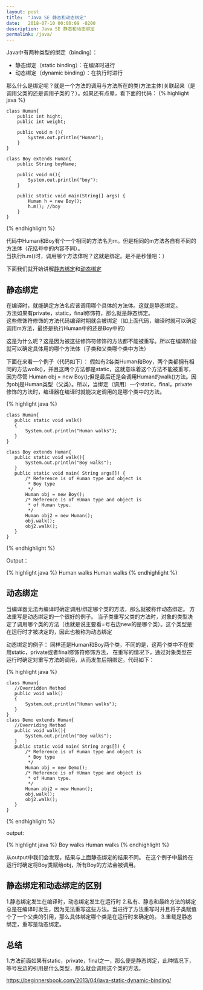 ```yaml
---
layout: post
title:  "Java SE 静态和动态绑定"
date:   2018-07-10 00:00:09 -0200
description: Java SE 静态和动态绑定
permalink: /java/
---
```



Java中有两种类型的绑定（binding）：
- 静态绑定（static binding）：在编译时进行
- 动态绑定（dynamic binding）：在执行时进行

那么什么是绑定呢？就是一个方法的调用与方法所在的类(方法主体)关联起来（是调用父类的还是调用子类的？）。如果还有点晕，看下面的代码：
{% highlight java %}

    class Human{
        public int hight;
        public int weight;
        
        public void m (){
            System.out.println("Human");
        }
    }
    
    class Boy extends Human{
        public String boyName;
        
        public void m(){
            System.out.println("boy");
        }
        
        public static void main(String[] args) {
            Human h = new Boy();
            h.m(); //boy
        }
    }

{% endhighlight %}

代码中Human和Boy有个一个相同的方法名为m。但是相同的m方法各自有不同的方法体（花括号中的内容不同）。<br/>
当执行h.m()时，调用哪个方法体呢？这就是绑定。是不是秒懂吧：）



下面我们就开始讲解[静态绑定]()和[动态绑定]()

## 静态绑定
在编译时，就能确定方法名应该调用哪个具体的方法体。这就是静态绑定。<br/>
方法如果有private，static，final修饰符，那么就是静态绑定。<br/>
这些修饰符修饰的方法代码编译时期就会被绑定（如上面代码，编译时就可以确定调用m方法，最终是执行Human中的还是Boy中的）


这是为什么呢？这是因为被这些修饰符修饰的方法都不能被重写。所以在编译阶段就可以确定具体用的哪个方法体（子类和父类哪个类中方法）

下面在来看一个例子（代码如下）：
    假如有2各类Human和Boy，两个类都拥有相同的方法wolk()，并且这两个方法都是static，这就意味着这个方法不能被重写，因为尽管
     Human obj = new Boy();但是最后还是会调用Human的walk()方法。因为obj是Human类型（父类）。所以，当绑定（调用）一个static，final，private
     修饰的方法时，编译器在编译时就能决定调用的是哪个类中的方法。
     
     
{% highlight java %}

    class Human{
       public static void walk()
       {
           System.out.println("Human walks");
       }
    }
    
    class Boy extends Human{
       public static void walk(){
           System.out.println("Boy walks");
       }
       public static void main( String args[]) {
           /* Reference is of Human type and object is
            * Boy type
            */
           Human obj = new Boy();
           /* Reference is of HUman type and object is
            * of Human type.
            */
           Human obj2 = new Human();
           obj.walk();
           obj2.walk();
       }
    }  
{% endhighlight %}
    
Output：
    
{% highlight java %}
    Human walks
    Human walks
{% endhighlight %}  

## 动态绑定

当编译器无法再编译时确定调用/绑定哪个类的方法，那么就被称作动态绑定。
方法重写是动态绑定的一个很好的例子。
当子类重写父类的方法时，对象的类型决定了调用哪个类的方法（也就是说主要看=号右边new的是哪个类）。这个类型是在运行时才被决定的，因此也被称为动态绑定

动态绑定的例子：
同样还是Human和Boy两个类，不同的是，这两个类中不在使用static，private或者final修饰符修饰方法，
在重写的情况下，通过对象类型在运行时确定对重写方法的调用，从而发生后期绑定。代码如下：

{% highlight java %}

    class Human{
       //Overridden Method
       public void walk()
       {
           System.out.println("Human walks");
       }
    }
    class Demo extends Human{
       //Overriding Method
       public void walk(){
           System.out.println("Boy walks");
       }
       public static void main( String args[]) {
           /* Reference is of Human type and object is
            * Boy type
            */
           Human obj = new Demo();
           /* Reference is of HUman type and object is
            * of Human type.
            */
           Human obj2 = new Human();
           obj.walk();
           obj2.walk();
       }
    }
{% endhighlight %}

output:

{% highlight java %}
    Boy walks
    Human walks
{% endhighlight %}

从output中我们会发现，结果与上面静态绑定的结果不同。   在这个例子中最终在运行时确定将Boy类赋给obj，所有Boy的方法会被调用。

## 静态绑定和动态绑定的区别
1.静态绑定发生在编译时，动态绑定发生在运行时
2.私有、静态和最终方法的绑定总是在编译时发生，因为无法重写这些方法。当进行了方法重写时并且将子类赋值个了一个父类的引用，那么具体绑定哪个类是在运行时来确定的。
3.重载是静态绑定，重写是动态绑定。

## 总结
1.方法前面如果有static，private，final之一，那么便是静态绑定，此种情况下，等号左边的引用是什么类型，那么就会调用这个类的方法。

https://beginnersbook.com/2013/04/java-static-dynamic-binding/

